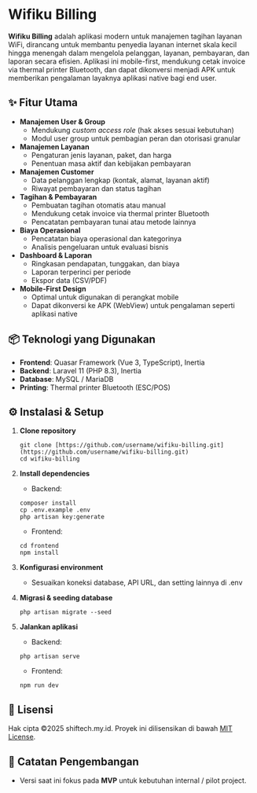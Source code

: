 # Wifiku Billing

**Wifiku Billing** adalah aplikasi modern untuk manajemen tagihan layanan WiFi, dirancang untuk membantu penyedia layanan internet skala kecil hingga menengah dalam mengelola pelanggan, layanan, pembayaran, dan laporan secara efisien. Aplikasi ini mobile-first, mendukung cetak invoice via thermal printer Bluetooth, dan dapat dikonversi menjadi APK untuk memberikan pengalaman layaknya aplikasi native bagi end user.

## ✨ Fitur Utama

-   **Manajemen User & Group**
    -   Mendukung _custom access role_ (hak akses sesuai kebutuhan)
    -   Modul user group untuk pembagian peran dan otorisasi granular
-   **Manajemen Layanan**
    -   Pengaturan jenis layanan, paket, dan harga
    -   Penentuan masa aktif dan kebijakan pembayaran
-   **Manajemen Customer**
    -   Data pelanggan lengkap (kontak, alamat, layanan aktif)
    -   Riwayat pembayaran dan status tagihan
-   **Tagihan & Pembayaran**
    -   Pembuatan tagihan otomatis atau manual
    -   Mendukung cetak invoice via thermal printer Bluetooth
    -   Pencatatan pembayaran tunai atau metode lainnya
-   **Biaya Operasional**
    -   Pencatatan biaya operasional dan kategorinya
    -   Analisis pengeluaran untuk evaluasi bisnis
-   **Dashboard & Laporan**
    -   Ringkasan pendapatan, tunggakan, dan biaya
    -   Laporan terperinci per periode
    -   Ekspor data (CSV/PDF)
-   **Mobile-First Design**
    -   Optimal untuk digunakan di perangkat mobile
    -   Dapat dikonversi ke APK (WebView) untuk pengalaman seperti aplikasi native

## 📦 Teknologi yang Digunakan

-   **Frontend**: Quasar Framework (Vue 3, TypeScript), Inertia
-   **Backend**: Laravel 11 (PHP 8.3), Inertia
-   **Database**: MySQL / MariaDB
-   **Printing**: Thermal printer Bluetooth (ESC/POS)

## ⚙️ Instalasi & Setup

1.  **Clone repository**

    ```
    git clone [https://github.com/username/wifiku-billing.git](https://github.com/username/wifiku-billing.git)
    cd wifiku-billing
    ```

2.  **Install dependencies**
    -   Backend:
    ```
    composer install
    cp .env.example .env
    php artisan key:generate
    ```
    -   Frontend:
    ```
    cd frontend
    npm install
    ```
3.  **Konfigurasi environment**
    -   Sesuaikan koneksi database, API URL, dan setting lainnya di .env
4.  **Migrasi & seeding database**

    ```
    php artisan migrate --seed
    ```

5.  **Jalankan aplikasi**
    -   Backend:
    ```
    php artisan serve
    ```
    -   Frontend:
    ```
    npm run dev
    ```

## 📄 Lisensi

Hak cipta ©2025 shiftech.my.id. Proyek ini dilisensikan di bawah [MIT License](https://chatgpt.com/c/LICENSE).

## 📌 Catatan Pengembangan

-   Versi saat ini fokus pada **MVP** untuk kebutuhan internal / pilot project.
